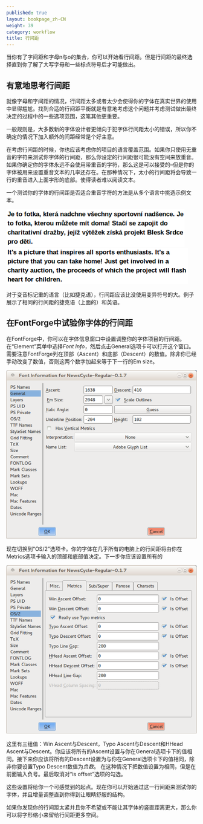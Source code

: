 ```yaml
---
published: true
layout: bookpage_zh-CN
weight: 39
category: workflow
title: 行间距
---
```


当你有了字间距和字母n与o的集合，你可以开始看行间距。但是行间距的最终选择直到你了解了大写字母和一些标点符号后才可能做出。

## 有意地思考行间距

就像字母和字间距的情况，行间距太多或者太少会使得你的字体在真实世界的使用中显得尴尬。找到合适的行间距平衡就是有意地考虑这个问题并考虑测试做出最终决定的过程中的一些选项范围，这笔其他更重要。

一般规则是，大多数新的字体设计者更倾向于犯字体行间距太小的错误，所以你不确定的情况下加入额外的间距经常是个好主意。

在考虑行间距的时候，你也应该考虑你的项目的语言覆盖范围。如果你只使用无重音的字符来测试你字体的行间距，那么你设定的行间距很可能没有空间来放重音。如果你确定你的字体永远不会使用带重音的字符，那么这是可以接受的&ndash;但是你的字体被用来设置重音文本的几率还存在。在那种情况下，太小的行间距将会导致一行的重音进入上面字形的底部。使得读者难以阅读文本。 

一个测试你的字体的行间距是否适合重音字符的方法是从多个语言中挑选示例文本。

<img src="../en-US/images/Selection_043.png" alt="" height="100" width="472">

<img src="../en-US/images/Selection_044_1.png" alt="" height="96" width="481">

对于变音标记重的语言（比如捷克语），行间距应该比没使用变异符号的大。例子展示了相同的行间距的捷克语（上面的）和英语。

## 在FontForge中试验你字体的行间距

在FontForge中，你可以在字体信息窗口中设置调整你的字体项目的行间距。在“Element”菜单中选择<em>Font Info</em>，然后点击General选项卡可以打开这个窗口。需要注意FontForge列在顶部（Ascent）和底部（Descent）的数值。除非你已经手动改变了数值，否则这两个数字加起来等于下一行的Em size。

<img src="../en-US/images/fontinfo-generl.png" alt="">

现在切换到“OS/2”选项卡。你的字体在几乎所有的电脑上的行间距将由你在Metrics选项卡输入的顶部和底部值决定。下一步你应该设置所有的

<img src="../en-US/images/ascents-descents.png" alt="">

这里有三组值：Win Ascent与Descent，Typo Ascent与Descent和HHead Ascent与Descent。你应该将所有的Ascent设置与你在General选项卡下的值相同。接下来你应该将所有的Descent设置为与你在General选项卡下的值相同，除非你要设置Typo Descent数值为<em>负数</em>。 在这种情况下把数值设置为相同，但是在前面输入负号。最后取消对“is offset”选项的勾选。

这些设置将给你一个可感觉到的起点。现在你可以开始通过这一行间距来测试你的字体，并且增量调整直到你得到让眼睛舒服的结构。

如果你发现你的行间距太紧并且你不希望或不能让其字体的竖直距离更大，那么你可以将字形缩小来留给行间距更多空间。